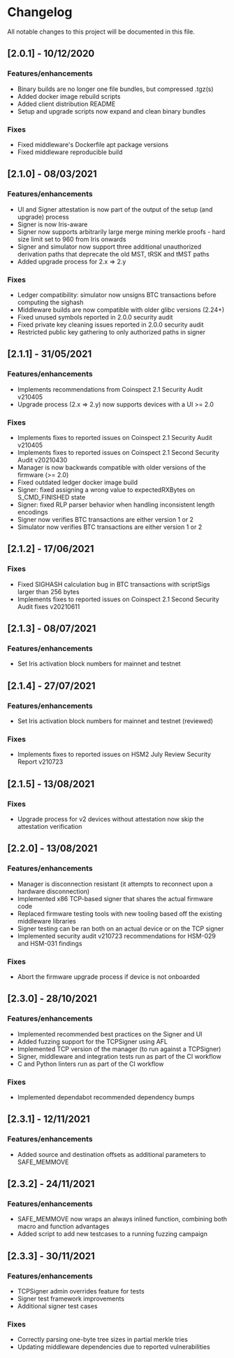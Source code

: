 # Changelog
All notable changes to this project will be documented in this file.

## [2.0.1] - 10/12/2020

### Features/enhancements

- Binary builds are no longer one file bundles, but compressed .tgz(s)
- Added docker image rebuild scripts
- Added client distribution README
- Setup and upgrade scripts now expand and clean binary bundles

### Fixes

- Fixed middleware's Dockerfile apt package versions
- Fixed middleware reproducible build

## [2.1.0] - 08/03/2021

### Features/enhancements

- UI and Signer attestation is now part of the output of the setup (and upgrade) process
- Signer is now Iris-aware
- Signer now supports arbitrarily large merge mining merkle proofs - hard size limit set to 960 from Iris onwards
- Signer and simulator now support three additional unauthorized derivation paths that deprecate the old MST, tRSK and tMST paths
- Added upgrade process for 2.x => 2.y

### Fixes

- Ledger compatibility: simulator now unsigns BTC transactions before computing the sighash 
- Middleware builds are now compatible with older glibc versions (2.24+)
- Fixed unused symbols reported in 2.0.0 security audit
- Fixed private key cleaning issues reported in 2.0.0 security audit
- Restricted public key gathering to only authorized paths in signer

## [2.1.1] - 31/05/2021

### Features/enhancements

- Implements recommendations from Coinspect 2.1 Security Audit v210405
- Upgrade process (2.x => 2.y) now supports devices with a UI >= 2.0

### Fixes

- Implements fixes to reported issues on Coinspect 2.1 Security Audit v210405
- Implements fixes to reported issues on Coinspect 2.1 Second Security Audit v20210430
- Manager is now backwards compatible with older versions of the firmware (>= 2.0)
- Fixed outdated ledger docker image build
- Signer: fixed assigning a wrong value to expectedRXBytes on S_CMD_FINISHED state
- Signer: fixed RLP parser behavior when handling inconsistent length encodings
- Signer now verifies BTC transactions are either version 1 or 2
- Simulator now verifies BTC transactions are either version 1 or 2

## [2.1.2] - 17/06/2021

### Fixes

- Fixed SIGHASH calculation bug in BTC transactions with scriptSigs larger than 256 bytes
- Implements fixes to reported issues on Coinspect 2.1 Second Security Audit fixes v20210611

## [2.1.3] - 08/07/2021

### Features/enhancements

- Set Iris activation block numbers for mainnet and testnet

## [2.1.4] - 27/07/2021

### Features/enhancements

- Set Iris activation block numbers for mainnet and testnet (reviewed)

### Fixes

- Implements fixes to reported issues on HSM2 July Review Security Report v210723

## [2.1.5] - 13/08/2021

### Fixes

- Upgrade process for v2 devices without attestation now skip the attestation verification

## [2.2.0] - 13/08/2021

### Features/enhancements

- Manager is disconnection resistant (it attempts to reconnect upon a hardware disconnection)
- Implemented x86 TCP-based signer that shares the actual firmware code
- Replaced firmware testing tools with new tooling based off the existing middleware libraries
- Signer testing can be ran both on an actual device or on the TCP signer
- Implemented security audit v210723 recommendations for HSM-029 and HSM-031 findings

### Fixes

- Abort the firmware upgrade process if device is not onboarded

## [2.3.0] - 28/10/2021

### Features/enhancements

- Implemented recommended best practices on the Signer and UI
- Added fuzzing support for the TCPSigner using AFL
- Implemented TCP version of the manager (to run against a TCPSigner)
- Signer, middleware and integration tests run as part of the CI workflow
- C and Python linters run as part of the CI workflow

### Fixes

- Implemented dependabot recommended dependency bumps

## [2.3.1] - 12/11/2021

### Features/enhancements

- Added source and destination offsets as additional parameters to SAFE_MEMMOVE

## [2.3.2] - 24/11/2021

### Features/enhancements

- SAFE_MEMMOVE now wraps an always inlined function, combining both macro and function advantages
- Added script to add new testcases to a running fuzzing campaign

## [2.3.3] - 30/11/2021

### Features/enhancements

- TCPSigner admin overrides feature for tests
- Signer test framework improvements
- Additional signer test cases

### Fixes

- Correctly parsing one-byte tree sizes in partial merkle tries
- Updating middleware dependencies due to reported vulnerabilities
